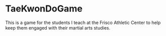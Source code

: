 # TaeKwonDoGame
This is a game for the students I teach at the Frisco Athletic Center to help keep them engaged with their martial arts studies.
